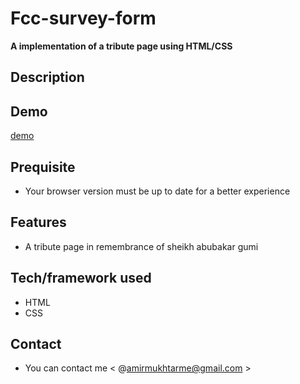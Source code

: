 # Fcc-survey-form
**A implementation of a tribute page using HTML/CSS**

## Description

## Demo
 [demo](https://rawcdn.githack.com/Amir9eng/fcc-tributepage/346d366d11f515515dc7bf480250becfd3f8c837/index.html)
 
 ## Prequisite
- Your browser version must be up to date for a better experience
## Features
-  A tribute page in remembrance of sheikh abubakar gumi
 
 ## Tech/framework used
- HTML
- CSS
## Contact
- You can contact me < @amirmukhtarme@gmail.com >
